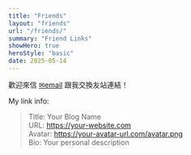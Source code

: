 ```yaml
---
title: "Friends"
layout: "friends"
url: "/friends/"
summary: "Friend Links"
showHero: true
heroStyle: "basic"
date: 2025-05-14
---
```


歡迎來信 [✉email](mailto:stanley1106chen@gmail.com) 跟我交換友站連結！

My link info:

> Title: Your Blog Name  
> URL: https://your-website.com  
> Avatar: https://your-avatar-url.com/avatar.png  
> Bio: Your personal description
